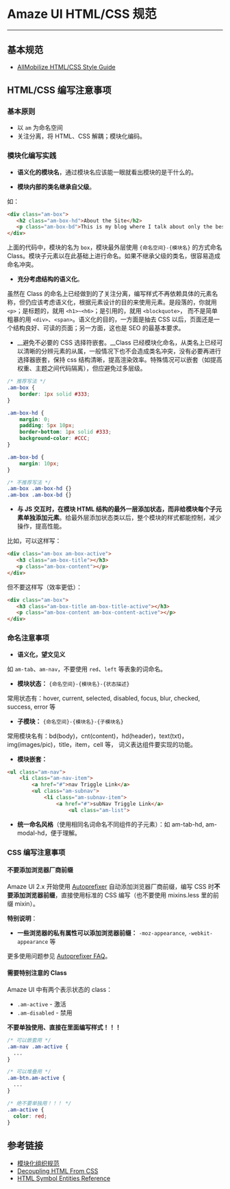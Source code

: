 # Amaze UI HTML/CSS 规范
---

## 基本规范

- [AllMobilize HTML/CSS Style Guide](/getting-started/html-css-guide)

## HTML/CSS 编写注意事项

### 基本原则

- 以 `am` 为命名空间
- 关注分离，将 HTML、CSS 解耦；模块化编码。

### 模块化编写实践

* __语义化的模块名__，通过模块名应该能一眼就看出模块的是干什么的。

* __模块内部的类名继承自父级__。

如：

```html
<div class="am-box">
   <h2 class="am-box-hd">About the Site</h2>
   <p class="am-box-bd">This is my blog where I talk about only the bestest things in the whole wide world.</p>
</div>
```

上面的代码中，模块的名为 `box`，模块最外层使用 `{命名空间}-{模块名}` 的方式命名 Class。模块子元素以在此基础上进行命名。如果不继承父级的类名，很容易造成命名冲突。

* __充分考虑结构的语义化__。

虽然在 Class 的命名上已经做到的了关注分离，编写样式不再依赖具体的元素名称，但仍应该考虑语义化，根据元素设计的目的来使用元素。是段落的，你就用 `<p>`；是标题的，就用 `<h1>~<h6>`；是引用的，就用 `<blockquote>`， 而不是简单粗暴的用 `<div>`、`<span>`。语义化的目的，一方面是抽去 CSS 以后，页面还是一个结构良好、可读的页面；另一方面，这也是 SEO 的最基本要求。

* __避免不必要的 CSS 选择符嵌套。__Class 已经模块化命名，从类名上已经可以清晰的分辨元素的从属，一般情况下也不会造成类名冲突，没有必要再进行选择器嵌套，保持 css 结构清晰，提高渲染效率。特殊情况可以嵌套（如提高权重、主题之间代码隔离），但应避免过多层级。

```css
/* 推荐写法 */
.am-box {
	border: 1px solid #333;
}

.am-box-hd {
    margin: 0;
    padding: 5px 10px;
    border-bottom: 1px solid #333;
    background-color: #CCC;
}

.am-box-bd {
    margin: 10px;
}

/* 不推荐写法 */
.am-box .am-box-hd {}
.am-box .am-box-bd {}
```

* __与 JS 交互时，在模块 HTML 结构的最外一层添加状态，而非给模块每个子元素单独添加元素__。给最外层添加状态类以后，整个模块的样式都能控制，减少操作，提高性能。

比如，可以这样写：

```html
<div class="am-box am-box-active">
   <h3 class="am-box-title"></h3>
   <p class="am-box-content"></p>
</div>
```

但不要这样写（效率更低）：

```html
<div class="am-box">
   <h3 class="am-box-title am-box-title-active"></h3>
   <p class="am-box-content am-box-content-active"></p>
</div>
```

### 命名注意事项

* __语义化，望文见义__

如 `am-tab`、`am-nav`，不要使用 `red`、`left` 等表象的词命名。

* __模块状态：__ `{命名空间}-{模块名}-{状态描述}`

常用状态有：hover, current, selected, disabled, focus, blur, checked, success, error 等

* __子模块：__ `{命名空间}-{模块名}-{子模块名}`

常用模块名有：bd(body)，cnt(content)，hd(header)，text(txt)，img(images/pic)，title，item，cell 等， 词义表达组件要实现的功能。

* __模块嵌套：__

```html
<ul class="am-nav">
    <li class="am-nav-item">
        <a href="#">nav Triggle Link</a>
        <ul class="am-subnav">
            <li class="am-subnav-item">
                <a href="#">subNav Triggle Link</a>
                    <ul class="am-list">
```

* __统一命名风格__（使用相同名词命名不同组件的子元素）：如 am-tab-hd, am-modal-hd，便于理解。


### CSS 编写注意事项

#### 不要添加浏览器厂商前缀

Amaze UI 2.x 开始使用 [Autoprefixer](https://github.com/postcss/autoprefixer) 自动添加浏览器厂商前缀，编写 CSS 时**不要添加浏览器前缀**，直接使用标准的 CSS 编写（也不要使用 mixins.less 里的前缀 mixin）。

**特别说明**：

- **一些浏览器的私有属性可以添加浏览器前缀：** `-moz-appearance`, `-webkit-appearance` 等

更多使用问题参见 [Autoprefixer FAQ](https://github.com/postcss/autoprefixer#faq)。

#### 需要特别注意的 Class

Amaze UI 中有两个表示状态的 class：

- `.am-active` - 激活
- `.am-disabled` - 禁用

**不要单独使用、直接在里面编写样式！！！**

```css
/* 可以嵌套用 */
.am-nav .am-active {
  ...
}

/* 可以堆叠用 */
.am-btn.am-active {
  ...
}

/* 绝不要单独用！！！ */
.am-active {
  color: red;
}
```


## 参考链接

* [模块化组织规范](http://aliceui.org/docs/rule.html)
* [Decoupling HTML From CSS](http://www.smashingmagazine.com/2012/04/20/decoupling-html-from-css-2/)
* [HTML Symbol Entities Reference](http://www.ascii-code.com/html-symbol.php)
